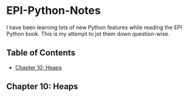 # EPI-Python-Notes
I have been learning lots of new Python features while reading the EPI Python book. This is my attempt to jot them down question-wise.

## Table of Contents

- [Chapter 10: Heaps](#chapter-10-heaps)

## Chapter 10: Heaps
